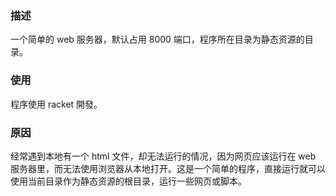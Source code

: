 ### 描述

一个简单的 web 服务器，默认占用 8000 端口，程序所在目录为静态资源的目录。

### 使用

程序使用 racket 開發。

### 原因

经常遇到本地有一个 html 文件，却无法运行的情况，因为网页应该运行在 web 服务器里，而无法使用浏览器从本地打开。这是一个简单的程序，直接运行就可以使用当前目录作为静态资源的根目录，运行一些网页或脚本。

